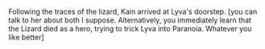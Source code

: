 Following the traces of the lizard, Kain arrived at Lyva's doorstep. [you can talk to her about both I suppose. Alternatively, you immediately learn that the Lizard died as a hero, trying to trick Lyva into Paranoia. Whatever you like better]